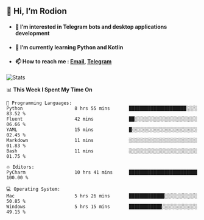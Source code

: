 ## 👋 Hi, I’m Rodion
- #### 👀 I’m interested in Telegram bots and desktop applications development
- #### 🌱 I’m currently learning Python and Kotlin
- #### 📫 How to reach me : [Email](mailto:me@lavn.ml), [Telegram](https://t.me/rodion_gudz)

![Stats](https://github-readme-stats.vercel.app/api?username=rodion-gudz&show_icons=true&theme=github_dark&hide_border=true&hide=issues&count_private=true&layout=compact)


<!--START_SECTION:waka-->
📊 **This Week I Spent My Time On** 

```text
💬 Programming Languages: 
Python                   8 hrs 55 mins       █████████████████████░░░░   83.52 % 
Fluent                   42 mins             ██░░░░░░░░░░░░░░░░░░░░░░░   06.66 % 
YAML                     15 mins             █░░░░░░░░░░░░░░░░░░░░░░░░   02.45 % 
Markdown                 11 mins             ░░░░░░░░░░░░░░░░░░░░░░░░░   01.83 % 
Bash                     11 mins             ░░░░░░░░░░░░░░░░░░░░░░░░░   01.75 % 

🔥 Editors: 
PyCharm                  10 hrs 41 mins      █████████████████████████   100.00 % 

💻 Operating System: 
Mac                      5 hrs 26 mins       █████████████░░░░░░░░░░░░   50.85 % 
Windows                  5 hrs 15 mins       ████████████░░░░░░░░░░░░░   49.15 % 
```


<!--END_SECTION:waka-->
